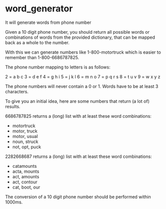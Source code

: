 # word_generator
It will generate words from phone number

Given a 10 digit phone number, you should return all possible words or combinations of words from the provided dictionary, that can be mapped back as a whole to the number. 

With this we can generate numbers like 1-800-motortruck which is easier to remember than 1-800-6686787825.

The phone number mapping to letters is as follows:

2 = a b c
3 = d e f
4 = g h i
5 = j k l
6 = m n o
7 = p q r s
8 = t u v
9 = w x y z
 
The phone numbers will never contain a 0 or 1. 
Words have to be at least 3 characters.

To give you an initial idea, here are some numbers that return (a lot of) results.

6686787825 returns a (long) list with at least these word combinations:

* motortruck
* motor, truck
* motor, usual
* noun, struck
* not, opt, puck
 
2282668687 returns a (long) list with at least these word combinations:

* catamounts
* acta, mounts
* act, amounts
* act, contour
* cat, boot, our

The conversion of a 10 digit phone number should be performed within 1000ms.

